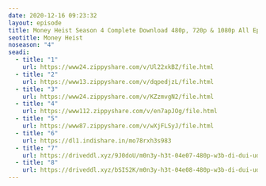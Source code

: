 ```yaml
---
date: 2020-12-16 09:23:32
layout: episode
title: Money Heist Season 4 Complete Download 480p, 720p & 1080p All Episode
seotitle: Money Heist
noseason: "4"
seadi:
  - title: "1"
    url: https://www24.zippyshare.com/v/Ul22xkBZ/file.html
  - title: "2"
    url: https://www13.zippyshare.com/v/dqpedjzL/file.html
  - title: "3"
    url: https://www24.zippyshare.com/v/KZzmvgN2/file.html
  - title: "4"
    url: https://www112.zippyshare.com/v/en7apJOg/file.html
  - title: "5"
    url: https://www87.zippyshare.com/v/wXjFLSyJ/file.html
  - title: "6"
    url: https://dl1.indishare.in/mo78rxh3s983
  - title: "7"
    url: https://driveddl.xyz/9J0doU/m0n3y-h3t-04e07-480p-w3b-di-dui-ud0-x264-esub-mkv
  - title: "8"
    url: https://driveddl.xyz/bSIS2K/m0n3y-h3t-04e08-480p-w3b-di-dui-ud0-x264-esub-mkv
---
```

